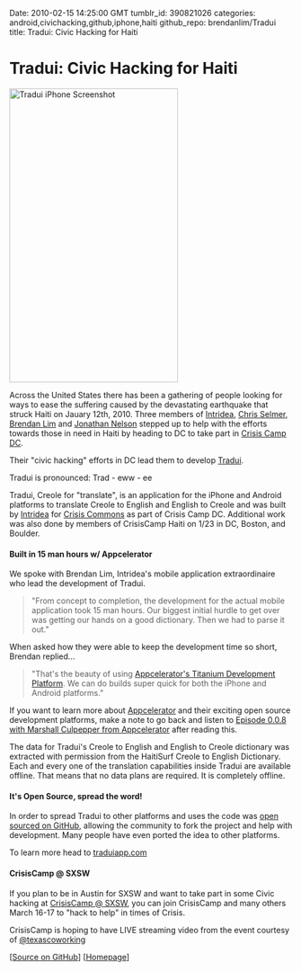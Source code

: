 Date: 2010-02-15 14:25:00 GMT
tumblr_id: 390821026
categories: android,civichacking,github,iphone,haiti
github_repo: brendanlim/Tradui
title: Tradui: Civic Hacking for Haiti

# Tradui: Civic Hacking for Haiti

<a href="http://www.flickr.com/photos/thechangelog/4358213849/" title="Tradui iPhone Screenshot by The Changelog, on Flickr"><img src="http://farm5.static.flickr.com/4040/4358213849_2852da2bac_o.jpg" width="300" height="523" class="centered" alt="Tradui iPhone Screenshot" /></a>

Across the United States there has been a gathering of people looking for ways to ease the suffering caused by the devastating earthquake that struck Haiti on Jauary 12th, 2010. Three members of [Intridea](http://intridea.com/), [Chris Selmer](http://twitter.com/cselmer), [Brendan Lim](http://twitter.com/brendanlim) and [Jonathan Nelson](http://twitter.com/jonathannelson) stepped up to help with the efforts towards those in need in Haiti by heading to DC to take part in [Crisis Camp DC](http://crisiscampdc.ning.com/).

Their "civic hacking" efforts in DC lead them to develop [Tradui](http://traduiapp.com/).

Tradui is pronounced: Trad - eww - ee

Tradui, Creole for "translate", is an application for the iPhone and Android platforms to translate Creole to English and English to Creole and was built by [Intridea](http://www.intridea.com/) for [Crisis Commons](http://crisiscommons.org/) as part of Crisis Camp DC. Additional work was also done by members of CrisisCamp Haiti on 1/23 in DC, Boston, and Boulder.

#### Built in 15 man hours w/ Appcelerator

We spoke with Brendan Lim, Intridea's mobile application extraordinaire who lead the development of Tradui.

> "From concept to completion, the development for the actual mobile application took 15 man hours. Our biggest initial hurdle to get over was getting our hands on a good dictionary. Then we had to parse it out."

When asked how they were able to keep the development time so short, Brendan replied...

> "That's the beauty of using [Appcelerator's Titanium Development Platform](http://www.appcelerator.com/). We can do builds super quick for both the iPhone and Android platforms."

If you want to learn more about [Appcelerator](http://www.appcelerator.com/) and their exciting open source development platforms, make a note to go back and listen to [Episode 0.0.8 with Marshall Culpepper from Appcelerator](http://bit.ly/tcl-0-0-8) after reading this.

The data for Tradui's Creole to English and English to Creole dictionary was extracted with permission from the HaitiSurf Creole to English Dictionary. Each and every one of the translation capabilities inside Tradui are available offline. That means that no data plans are required. It is completely offline.

#### It's Open Source, spread the word!

In order to spread Tradui to other platforms and uses the code was [open sourced on GitHub](http://github.com/brendanlim/Tradui), allowing the community to fork the project and help with development. Many people have even ported the idea to other platforms.

To learn more head to [traduiapp.com](http://traduiapp.com/)

#### CrisisCamp @ SXSW

If you plan to be in Austin for SXSW and want to take part in some Civic hacking at [CrisisCamp @ SXSW](http://crisiscampsxsw.eventbrite.com/), you can join CrisisCamp and many others March 16-17 to "hack to help" in times of Crisis.

CrisisCamp is hoping to have LIVE streaming video from the event courtesy of [@texascoworking](http://twitter.com/texascoworking)

[[Source on GitHub](http://github.com/brendanlim/Tradui)] [[Homepage](http://traduiapp.com/)]
